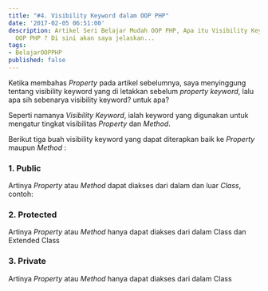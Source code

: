 ```yaml
---
title: "#4. Visibility Keyword dalam OOP PHP"
date: '2017-02-05 06:51:00'
description: Artikel Seri Belajar Mudah OOP PHP, Apa itu Visibility Keyword dalam
  OOP PHP ? Di sini akan saya jelaskan...
tags:
- BelajarOOPPHP
published: false
---
```


Ketika membahas *Property* pada artikel sebelumnya, saya menyinggung tentang visibility keyword yang di letakkan sebelum *property keyword*, lalu apa sih sebenarya visibility keyword? untuk apa?

Seperti namanya *Visibility Keyword*, ialah keyword yang digunakan untuk mengatur tingkat visibilitas *Property* dan *Method*.

Berikut tiga buah visibility keyword yang dapat diterapkan baik ke *Property* maupun *Method* :

### 1. Public 
Artinya *Property* atau *Method* dapat diakses dari dalam dan luar *Class*, contoh:

### 2. Protected
Artinya *Property* atau *Method* hanya dapat diakses dari dalam Class dan Extended Class

### 3. Private
Artinya *Property* atau *Method* hanya dapat diakses dari dalam Class